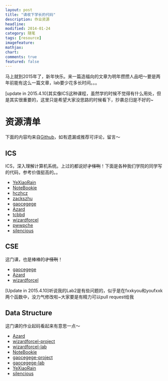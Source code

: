 ```yaml
---
layout: post
title: "请收下学长的代码"
description: 作业资源
headline: 
modified: 2014-01-24
category: 随笔
tags: [resource]
imagefeature: 
mathjax: 
chart: 
comments: true
featured: false
---
```


马上就到2015年了，新年快乐。来一篇造福向的文章为明年攒攒人品吧～要是两年前能有这么一篇文章，lab要少花多长时间。。。

[update in 2015.4.10]其实像ICS这种课程，虽然学的时候不觉得有什么用处，但是其实很重要的，这里只是希望大家没思路的时候看下，抄袭总归是不好的~

# 资源清单

下面的内容均来自[Github](https://github.com)，如有遗漏或推荐可评论，留言～

## ICS

ICS，深入理解计算机系统。上过的都说好<s>才怪咧</s>！下面是各种我们学院的同学写的代码，参考价值挺高的。。

* [YeXiaoRain](https://github.com/YeXiaoRain/ICS_LAB)
* [NoteBookie](https://github.com/NoteBookie/csapp-labs)
* [hczhcz](https://github.com/hczhcz/trick-n-trick)
* [zackszhu](https://github.com/zackszhu/CSAPP-labs)
* [gaocegege](https://github.com/gaocegege/ICS-Labs)
* [Azard](https://github.com/Azard/icslabs)
* [tcbbd](https://github.com/tcbbd/ics-csapp-labs)
* [wizardforcel](https://github.com/wizardforcel/icslabs)
* [pwwpche](https://github.com/pwwpche/ICS_handouts)
* [silencious](https://github.com/silencious/ICSLABS)

## CSE

这门课，也是棒棒的<s>才怪咧</s>！

* [gaocegege](https://github.com/gaocegege/CSE-Labs)
* [Azard](https://github.com/Azard/SE227-CSE-lab)
* [wizardforcel](https://github.com/wizardforcel/cselabs)

[Update in 2015.4.10]听说我的Lab2是有些问题的，似乎是在fxxkyou和youfxxk两个函数中，没力气修改啦~大家要是有精力可以pull request给我

## Data Structure

这门课的作业起码看起来有意思一点～

* [Azard](https://github.com/Azard/SE106-DataStructure)
* [wizardforcel-project](https://github.com/wizardforcel/se106project)
* [wizardforcel-lab](https://github.com/wizardforcel/se106labs)
* [NoteBookie](https://github.com/NoteBookie/SE106-labs)
* [gaocegege-project](https://github.com/gaocegege/SE106-Project)
* [gaocegege-lab](https://github.com/gaocegege/SE106-Homeworks)
* [YeXiaoRain](https://github.com/YeXiaoRain/SE106)
* [silencious](https://github.com/silencious/SE106)